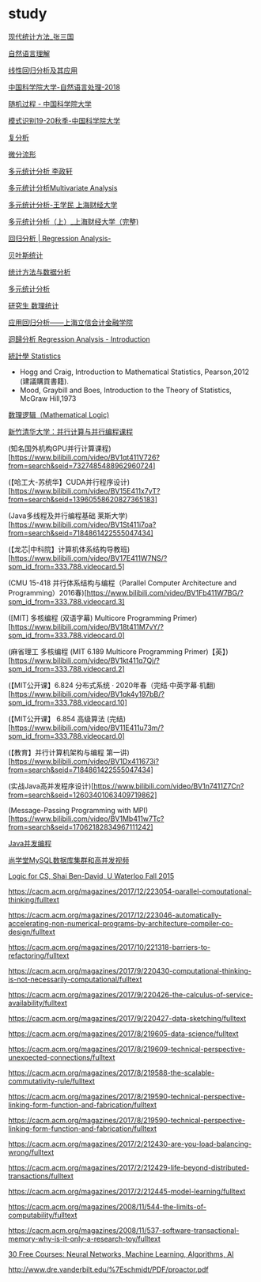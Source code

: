 # study

[现代统计方法_张三国](http://v.ucas.ac.cn/course/CourseIndex.do?menuCode=2&courseid=10b0013342724a5e900b7e52bf0da2a9)

[自然语言理解](http://v.ucas.ac.cn/course/CourseIndex.do?menuCode=2&courseid=15769)

[线性回归分析及其应用](http://v.ucas.ac.cn/course/CourseIndex.do?menuCode=2&courseid=17695)

[中国科学院大学-自然语言处理-2018](https://www.bilibili.com/video/BV14b411E7RB?from=search&seid=13130800206221963093)

[随机过程 - 中国科学院大学](https://www.bilibili.com/video/BV1z7411L7Qw/?spm_id_from=333.788.videocard.4)

[模式识别19-20秋季-中国科学院大学](https://www.bilibili.com/video/BV19J411j7tU?from=search&seid=4892424083475395943)

[复分析](https://www.bilibili.com/video/BV1ZT4y137ec?from=search&seid=13323790604327395281)

[微分流形](https://www.bilibili.com/video/BV1w7411m7u9?from=search&seid=13323790604327395281)

[多元统计分析 李政轩](https://www.bilibili.com/video/BV1fW411U7PG/?spm_id_from=333.788.videocard.18)

[多元统计分析Multivariate Analysis](https://www.bilibili.com/video/BV1s4411h7w2/?spm_id_from=333.788.videocard.4)

[多元统计分析-王学民 上海财经大学](https://www.bilibili.com/video/BV1Pb411J7YU/?spm_id_from=333.788.videocard.9)

[多元统计分析（上）_上海财经大学（完整)](https://www.bilibili.com/video/BV1M54y1R7sK/?spm_id_from=333.788.videocard.10)

[回归分析 | Regression Analysis-](https://www.bilibili.com/video/BV1s4411G7T9?from=search&seid=8434143579523388319)

[贝叶斯统计](https://www.bilibili.com/video/BV1hE411N7q2?p=1)

[统计方法与数据分析](https://www.bilibili.com/video/BV1ZE411N7Ju/?spm_id_from=333.788.videocard.17)

[多元统计分析](https://www.bilibili.com/video/BV1VQ4y1K7Pz/?spm_id_from=333.788.videocard.5)

[研究生 数理统计](https://www.bilibili.com/video/BV1F741127Jp/?spm_id_from=333.788.videocard.14)

[应用回归分析——上海立信会计金融学院](https://www.bilibili.com/video/BV1KJ411x7xb?from=search&seid=15994992527821645519)

[迴歸分析 Regression Analysis - Introduction](http://ocw.nctu.edu.tw/course_detail-v.php?bgid=1&gid=4&nid=528)

[統計學 Statistics](http://ocw.nctu.edu.tw/course_detail.php?bgid=1&gid=4&nid=537&page=1)

* Hogg and Craig, Introduction to Mathematical Statistics, Pearson,2012 (建議購買書籍).
* Mood, Graybill and Boes, Introduction to the Theory of Statistics, McGraw Hill,1973



[数理逻辑（Mathematical Logic)](https://yiqinnju.github.io/course/MathLogic/MathLogic.html)



[新竹清华大学：并行计算与并行编程课程](https://www.bilibili.com/video/BV1Yt411W7td?from=search&seid=7327485488962960724)

(知名国外机构GPU并行计算课程)[https://www.bilibili.com/video/BV1qt411V726?from=search&seid=7327485488962960724]

(【哈工大-苏统华】CUDA并行程序设计)[https://www.bilibili.com/video/BV15E411x7yT?from=search&seid=13960558620827365183]

(Java多线程及并行编程基础 莱斯大学)[https://www.bilibili.com/video/BV1St411i7oa?from=search&seid=7184861422555047434]

(【龙芯|中科院】计算机体系结构导教班)[https://www.bilibili.com/video/BV17E411W7NS/?spm_id_from=333.788.videocard.5]

(CMU 15-418 并行体系结构与编程（Parallel Computer Architecture and Programming）2016春)[https://www.bilibili.com/video/BV1Fb411W7BG/?spm_id_from=333.788.videocard.3]

([MIT] 多核编程 (双语字幕) Multicore Programming Primer)[https://www.bilibili.com/video/BV18t411M7vY/?spm_id_from=333.788.videocard.0]

(麻省理工 多核编程 (MIT 6.189 Multicore Programming Primer)【英】)[https://www.bilibili.com/video/BV1kt411q7Qj/?spm_id_from=333.788.videocard.2]

(【MIT公开课】6.824 分布式系统 · 2020年春（完结·中英字幕·机翻)[https://www.bilibili.com/video/BV1qk4y197bB/?spm_id_from=333.788.videocard.10]

(【MIT公开课】 6.854 高级算法 (完结)[https://www.bilibili.com/video/BV11E411u73m/?spm_id_from=333.788.videocard.0]

(【教育】并行计算机架构与编程 第一讲)[https://www.bilibili.com/video/BV1Dx411673i?from=search&seid=7184861422555047434]

(实战Java高并发程序设计)[https://www.bilibili.com/video/BV1n7411Z7Cn?from=search&seid=12603401063409719862]

(Message-Passing Programming with MPI)[https://www.bilibili.com/video/BV1Mb411w7Tc?from=search&seid=17062182834967111242]

[Java并发编程](https://www.bilibili.com/video/BV1jE411j7uX?from=search&seid=17062182834967111242)

[尚学堂MySQL数据库集群和高并发视频](https://www.bilibili.com/video/BV1hb41127xU?from=search&seid=17062182834967111242)

[Logic for CS, Shai Ben-David, U Waterloo Fall 2015](https://www.youtube.com/channel/UCg9V0y9_RxG7hg5GjcyS2OA)

https://cacm.acm.org/magazines/2017/12/223054-parallel-computational-thinking/fulltext

https://cacm.acm.org/magazines/2017/12/223046-automatically-accelerating-non-numerical-programs-by-architecture-compiler-co-design/fulltext

https://cacm.acm.org/magazines/2017/10/221318-barriers-to-refactoring/fulltext

https://cacm.acm.org/magazines/2017/9/220430-computational-thinking-is-not-necessarily-computational/fulltext

https://cacm.acm.org/magazines/2017/9/220426-the-calculus-of-service-availability/fulltext

https://cacm.acm.org/magazines/2017/9/220427-data-sketching/fulltext

https://cacm.acm.org/magazines/2017/8/219605-data-science/fulltext

https://cacm.acm.org/magazines/2017/8/219609-technical-perspective-unexpected-connections/fulltext

https://cacm.acm.org/magazines/2017/8/219588-the-scalable-commutativity-rule/fulltext

https://cacm.acm.org/magazines/2017/8/219590-technical-perspective-linking-form-function-and-fabrication/fulltext

https://cacm.acm.org/magazines/2017/8/219590-technical-perspective-linking-form-function-and-fabrication/fulltext

https://cacm.acm.org/magazines/2017/2/212430-are-you-load-balancing-wrong/fulltext

https://cacm.acm.org/magazines/2017/2/212429-life-beyond-distributed-transactions/fulltext

https://cacm.acm.org/magazines/2017/2/212445-model-learning/fulltext

https://cacm.acm.org/magazines/2008/11/544-the-limits-of-computability/fulltext

https://cacm.acm.org/magazines/2008/11/537-software-transactional-memory-why-is-it-only-a-research-toy/fulltext

[30 Free Courses: Neural Networks, Machine Learning, Algorithms, AI](https://www.datasciencecentral.com/profiles/blogs/neural-networks-for-machine-learning)


http://www.dre.vanderbilt.edu/%7Eschmidt/PDF/proactor.pdf

